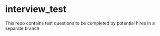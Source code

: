 # interview_test
This repo contains test questions to be completed by potential hires in a separate branch
